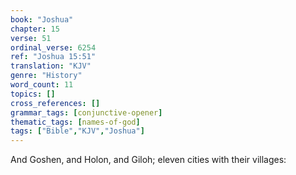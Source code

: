 ```yaml
---
book: "Joshua"
chapter: 15
verse: 51
ordinal_verse: 6254
ref: "Joshua 15:51"
translation: "KJV"
genre: "History"
word_count: 11
topics: []
cross_references: []
grammar_tags: [conjunctive-opener]
thematic_tags: [names-of-god]
tags: ["Bible","KJV","Joshua"]
---
```

And Goshen, and Holon, and Giloh; eleven cities with their villages:
